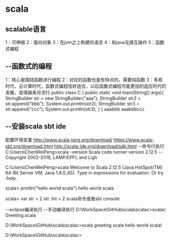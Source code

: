 # scala
scalable语言
---
1：可伸缩
2：面向对象
3：在jvm之上构建的语言
4：和java无缝互操作
5：函数式编程

--函数式的编程
---
1：核心是围绕函数进行编程
2：对应的函数也是有特点的，需要纯函数
3：多核时代、云计算时代，函数式编程恰好适合，以后函数式编程可能更加的适应时代的发展，变得越来月流行
public class C {
    public static void main(String[] args){
        StringBuilder str = new StringBuilder("aaa");
        StringBuilder str2 = str.append("bbb");
        System.out.println(str2);
        StringBuilder str3 = str.append("ccc");
        System.out.println(str3);
    }
}
aaabbb
aaabbbccc

--安装scala sbt ide
---
配置环境变量
http://www.scala-lang.org/download/
https://www.scala-sbt.org/download.html
http://scala-ide.org/download/sdk.html
--命令行执行
C:\Users\ChenWeiPeng>scala -version
Scala code runner version 2.12.5 -- Copyright 2002-2018, LAMP/EPFL and Ligh

C:\Users\ChenWeiPeng>scala
Welcome to Scala 2.12.5 (Java HotSpot(TM) 64-Bit Server VM, Java 1.8.0_45).
Type in expressions for evaluation. Or try :help.

scala> println("hello world scala")
hello world scala

scala> var str = 2
str: Int = 2
scala命令或者sbt console

--eclipse编译执行
--手动编译执行
D:\WorkSpace\GitHub\scala\scalac>scalac Greeting.scala

D:\WorkSpace\GitHub\scala\scalac>scala greeting scala
hello world scala!

D:\WorkSpace\GitHub\scala\scalac>